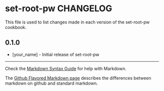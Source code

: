set-root-pw CHANGELOG
=====================

This file is used to list changes made in each version of the set-root-pw cookbook.

0.1.0
-----
- [your_name] - Initial release of set-root-pw

- - -
Check the [Markdown Syntax Guide](http://daringfireball.net/projects/markdown/syntax) for help with Markdown.

The [Github Flavored Markdown page](http://github.github.com/github-flavored-markdown/) describes the differences between markdown on github and standard markdown.
